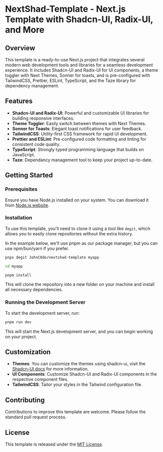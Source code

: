 # NextShad-Template - Next.js Template with Shadcn-UI, Radix-UI, and More

## Overview

This template is a ready-to-use Next.js project that integrates several modern web development tools and libraries for a seamless development experience. It includes Shadcn-UI and Radix-UI for UI components, a theme toggler with Next Themes, Sonner for toasts, and is pre-configured with TailwindCSS, Prettier, ESLint, TypeScript, and the Taze library for dependency management.

## Features

- **Shadcn-UI and Radix-UI**: Powerful and customizable UI libraries for building responsive interfaces.
- **Theme Toggler**: Easily switch between themes with Next Themes.
- **Sonner for Toasts**: Elegant toast notifications for user feedback.
- **TailwindCSS**: Utility-first CSS framework for rapid UI development.
- **Prettier and ESLint**: Pre-configured code formatting and linting for consistent code quality.
- **TypeScript**: Strongly typed programming language that builds on JavaScript.
- **Taze**: Dependancy management tool to keep your project up-to-date.

## Getting Started

### Prerequisites

Ensure you have Node.js installed on your system. You can download it from [Node.js website](https://nodejs.org/).

### Installation

To use this template, you'll need to clone it using a tool like `degit`, which allows you to easily clone repositories without the extra history.

In the example below, we'll use pnpm as our package manager, but you can use npm/bun/yarn if you prefer.

```bash
pnpx degit JohnC0de/nextshad-template myapp
```

```bash
cd myapp
```

```bash
pnpm install
```

This will clone the repository into a new folder on your machine and install all necessary dependencies.

### Running the Development Server

To start the development server, run:

```bash
pnpm run dev
```

This will start the Next.js development server, and you can begin working on your project.

## Customization

- **Themes**: You can customize the themes using shadcn-ui, visit the [Shadcn-UI docs](https://ui.shadcn.com/docs/theming) for more information.
- **UI Components**: Customize Shadcn-UI and Radix-UI components in the respective component files.
- **TailwindCSS**: Tailor your styles in the Tailwind configuration file.

## Contributing

Contributions to improve this template are welcome. Please follow the standard pull request process.

## License

This template is released under the [MIT License](LICENSE).
